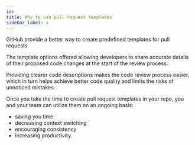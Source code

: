 ```yaml
---
id:
title: Why to use pull request templates
sidebar_label: x
---
```




GitHub provide a better way to create predefined templates for pull requests.

The template options offered allowing developers to share accurate details of their proposed code changes at the start of the review process.

Providing clearer code descriptions makes the code review process easier, which in turn helps achieve better code quality and limits the risks of unnoticed mistakes.

Once you take the time to create pull request templates in your repo, you and your team can utilize them on an ongoing basis:

- saving you time
- decreasing context switching
- encouraging consistency
- increasing productivity.
